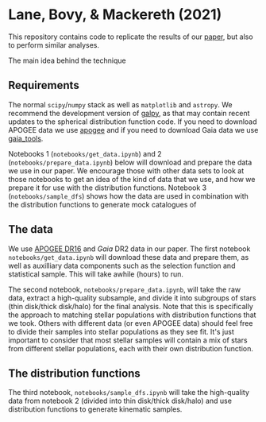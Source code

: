 # Lane, Bovy, & Mackereth (2021)

This repository contains code to replicate the results of our [paper](https://ui.adsabs.harvard.edu/abs/2021arXiv210609699L/abstract), but also to perform similar analyses. 

The main idea behind the technique 

## Requirements

The normal `scipy`/`numpy` stack as well as `matplotlib` and `astropy`. We recommend the development version of [galpy](https://github.com/jobovy/galpy), as that may contain recent updates to the spherical distribution function code. If you need to download APOGEE data we use [apogee](https://github.com/jobovy/apogee) and if you need to download Gaia data we use [gaia_tools](https://github.com/jobovy/gaia_tools). 

Notebooks 1 (`notebooks/get_data.ipynb`) and 2 (`notebooks/prepare_data.ipynb`) below will download and prepare the data we use in our paper. We encourage those with other data sets to look at those notebooks to get an idea of the kind of data that we use, and how we prepare it for use with the distribution functions. Notebook 3 (`notebooks/sample_dfs`) shows how the data are used in combination with the distribution functions to generate mock catalogues of 

## The data

We use [APOGEE DR16](https://www.sdss.org/dr16/) and *Gaia* DR2 data in our paper. The first notebook `notebooks/get_data.ipynb` will download these data and prepare them, as well as auxilliary data components such as the selection function and statistical sample. This will take awhile (hours) to run.

The second notebook, `notebooks/prepare_data.ipynb`, will take the raw data, extract a high-quality subsample, and divide it into subgroups of stars (thin disk/thick disk/halo) for the final analysis. Note that this is specifically the approach to matching stellar populations with distribution functions that we took. Others with different data (or even APOGEE data) should feel free to divide their samples into stellar populations as they see fit. It's just important to consider that most stellar samples will contain a mix of stars from different stellar populations, each with their own distribution function. 

## The distribution functions

The third notebook, `notebooks/sample_dfs.ipynb` will take the high-quality data from notebook 2 (divided into thin disk/thick disk/halo) and use distribution functions to generate kinematic samples.
